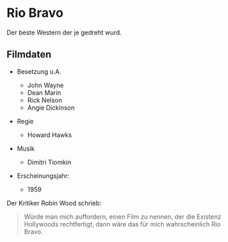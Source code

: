 # Rio Bravo

Der beste Western der je gedreht wurd.

## Filmdaten

* Besetzung u.A.
  * John Wayne
  * Dean Marin
  * Rick Nelson
  * Angie Dickinson

* Regie
  * Howard Hawks
* Musik 
  * Dimitri Tiomkin
* Erscheinungsjahr:
  * 1959

Der Kritiker Robin Wood schrieb: 
> Würde man mich auffordern, einen Film zu nennen, 
> der die Existenz Hollywoods rechtfertigt, 
> dann wäre das für mich wahrscheinlich Rio Bravo.
